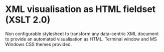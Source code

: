 # XML visualisation as HTML fieldset (XSLT 2.0)
Non configurable stylesheet to transform any data-centric XML document to provide an automated visualisation as HTML. Terminal window and MS Windows CSS themes provided.
